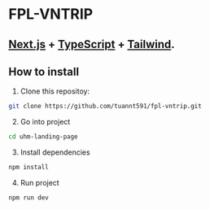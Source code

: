 # FPL-VNTRIP

## <a href="https://nextjs.org/" target="_blank">Next.js</a> + <a href="https://www.typescriptlang.org/" target="_blank">TypeScript</a> + <a href="https://tailwindcss.com/" target="_blank">Tailwind</a>.

## How to install

1. Clone this repositoy:

```bash
git clone https://github.com/tuannt591/fpl-vntrip.git
```

2. Go into project

```bash
cd uhm-landing-page
```

3. Install dependencies

```bash
npm install
```

4. Run project

```bash
npm run dev
```
